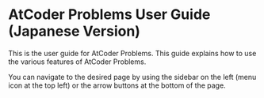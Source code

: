 # AtCoder Problems User Guide (Japanese Version)

This is the user guide for AtCoder Problems.
This guide explains how to use the various features of AtCoder Problems.

You can navigate to the desired page by using the sidebar on the left (menu icon at the top left) or the arrow buttons at the bottom of the page.
